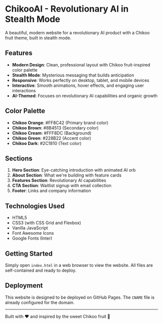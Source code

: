 # ChikooAI - Revolutionary AI in Stealth Mode

A beautiful, modern website for a revolutionary AI product with a Chikoo fruit theme, built in stealth mode.

## Features

- **Modern Design**: Clean, professional layout with Chikoo fruit-inspired color palette
- **Stealth Mode**: Mysterious messaging that builds anticipation
- **Responsive**: Works perfectly on desktop, tablet, and mobile devices
- **Interactive**: Smooth animations, hover effects, and engaging user interactions
- **AI-Themed**: Focuses on revolutionary AI capabilities and organic growth

## Color Palette

- **Chikoo Orange**: #FF8C42 (Primary brand color)
- **Chikoo Brown**: #8B4513 (Secondary color)
- **Chikoo Cream**: #FFF8DC (Background)
- **Chikoo Green**: #228B22 (Accent color)
- **Chikoo Dark**: #2C1810 (Text color)

## Sections

1. **Hero Section**: Eye-catching introduction with animated AI orb
2. **About Section**: What we're building with feature cards
3. **Features Section**: Revolutionary AI capabilities
4. **CTA Section**: Waitlist signup with email collection
5. **Footer**: Links and company information

## Technologies Used

- HTML5
- CSS3 (with CSS Grid and Flexbox)
- Vanilla JavaScript
- Font Awesome Icons
- Google Fonts (Inter)

## Getting Started

Simply open `index.html` in a web browser to view the website. All files are self-contained and ready to deploy.

## Deployment

This website is designed to be deployed on GitHub Pages. The `CNAME` file is already configured for the domain.

---

Built with ❤️ and inspired by the sweet Chikoo fruit 🥭
